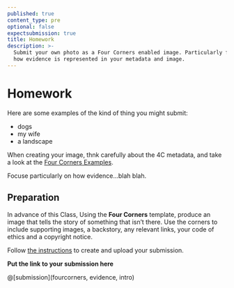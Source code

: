 ```yaml
---
published: true
content_type: pre
optional: false
expectsubmission: true
title: Homework
description: >-
  Submit your own photo as a Four Corners enabled image. Particularly focus on
  how evidence is represented in your metadata and image.
---
```

# Homework

Here are some examples of the kind of thing you might submit:

- dogs
- my wife
- a landscape

When creating your image, thnk carefully about the 4C metadata, and take a look at the [Four Corners Examples](/class1/extra-pre-reading.md).

Focuse particularly on how evidence...blah blah.

## Preparation

In advance of this Class, Using the **Four Corners** template, produce an image that tells the story of something that isn’t there. Use the corners to include supporting images, a backstory, any relevant links, your code of ethics and a copyright notice.

Follow [the instructions](/fourcorners.md) to create and upload your submission.

**Put the link to your submission here**

@[submission](fourcorners, evidence, intro)
